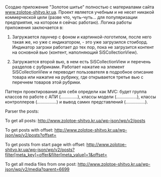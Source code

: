 Создаю приложение "Золотое шитье" полностью с материалами сайта www.zolotoe-shitvo.kr.ua. Проект является учебным и не несет никакой коммерческой цели (разве что, чуть-чуть... для популяризации предприятия, на котором я сейчас работаю). Логика работы приложения заключается в:

1. Загружается лаунчер с фоном и картинкой-логотипом, после него такая же, но уже с индикатором, - это уже загрузился стоиборд. Индикатор загрзки работает до тех пор, пока не загрузится контент на основной вью (контент, наполняющий SiSCollectionView).

2. Загружается второй вью, в нем есть SiSCollectionView и перечень разделов с рубриками. Работает нажатие на элемент SiSCollectionView и переводит пользователя в подробное описание товара или нажатие на рубрику, где открывается третье вью с перечнем товаров этой рубрики.

Паттерн проектирования для себя определи как MVC: будет группа классов по работе с АПИ (..............), классы модели (.................), классы контроллеров (................) и вывод самих представлений (................).

Parser the posts:

To get all posts: http://www.zolotoe-shitvo.kr.ua/wp-json/wp/v2/posts

To get posts with offset: http://www.zolotoe-shitvo.kr.ua/wp-json/wp/v2/posts?offset=

To get posts from start page with offset: http://www.zolotoe-shitvo.kr.ua/wp-json/wp/v2/posts?filter[meta_key]=offer&filter[meta_value]=1&offset=

To get all media files from one post: http://www.zolotoe-shitvo.kr.ua/wp-json/wp/v2/media?parent=6699
